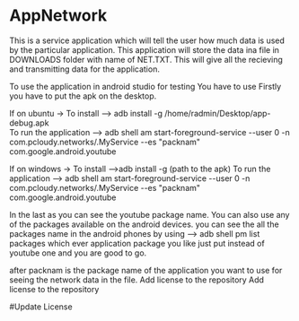 # AppNetwork
This is a service application which will tell the user how much data is used by the particular application.
This application will store the data ina file in DOWNLOADS folder with name of NET.TXT.
This will give all the recieving and transmitting data for the application.


To use the application in android studio for testing
You have to use
Firstly you have to put the apk on the desktop.

If on ubuntu ->
To install -->  adb install -g  /home/radmin/Desktop/app-debug.apk     
To run the application -->  adb shell am start-foreground-service --user 0 -n com.pcloudy.networks/.MyService  --es "packnam" com.google.android.youtube

If on windows ->
To install -->adb install -g (path to the apk)
To run the application -->  adb shell am start-foreground-service --user 0 -n com.pcloudy.networks/.MyService  --es "packnam" com.google.android.youtube

In the last as you can see the youtube package name. You can also use any of the packages available on the android devices.
you can see the all the packages name in the android phones by using
--> adb shell pm list packages which ever application package you like just put instead of youtube one and you are good to go.

after packnam is the package name of the application you want to use for seeing the network data in the file. 
Add license to the repository
Add license to the repository

#Update License

